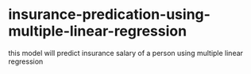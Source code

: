 # insurance-predication-using-multiple-linear-regression
this model will predict insurance salary of a person using multiple linear regression
